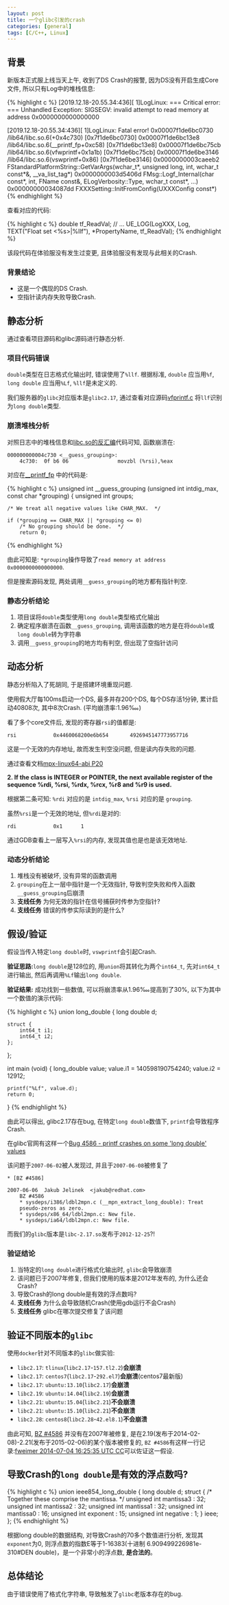```yaml
---
layout: post
title: 一个glibc引发的crash
categories: [general]
tags: [C/C++, Linux]
---
```


## 背景

新版本正式服上线当天上午, 收到了DS Crash的报警, 因为DS没有开启生成Core文件,  所以只有Log中的堆栈信息:

{% highlight c %}
[2019.12.18-20.55.34:436][  1]LogLinux: === Critical error: ===
Unhandled Exception: SIGSEGV: invalid attempt to read memory at address 0x0000000000000000

[2019.12.18-20.55.34:436][  1]LogLinux: Fatal error!
0x00007f1de6bc0730 /lib64/libc.so.6(+0x4c730) [0x7f1de6bc0730]
0x00007f1de6bc13e8 /lib64/libc.so.6(__printf_fp+0xc58) [0x7f1de6bc13e8]
0x00007f1de6bc75cb /lib64/libc.so.6(vfwprintf+0x1a1b) [0x7f1de6bc75cb]
0x00007f1de6be3146 /lib64/libc.so.6(vswprintf+0x86) [0x7f1de6be3146]
0x0000000003caeeb2 FStandardPlatformString::GetVarArgs(wchar_t*, unsigned long, int, wchar_t const*&, __va_list_tag*) 
0x0000000003d5406d FMsg::Logf_Internal(char const*, int, FName const&, ELogVerbosity::Type, wchar_t const*, ...)
0x00000000034087dd FXXXSetting::InitFromConfig(UXXXConfig const*)
{% endhighlight %}

查看对应的代码:

{% highlight c %}
double tf_ReadVal;
// ...
UE_LOG(LogXXX, Log, TEXT("Float set <%s>|%llf"), *PropertyName, tf_ReadVal);
{% endhighlight %}   

该段代码在体验服没有发生过变更, 且体验服没有发现与此相关的Crash.

### 背景结论
* 这是一个偶现的DS Crash.
* 空指针读内存失败导致Crash.

## 静态分析

通过查看项目源码和glibc源码进行静态分析.

### 项目代码错误

`double`类型在日志格式化输出时, 错误使用了`%llf`. 
根据标准, `double` 应当用`%f`, `long double` 应当用`%Lf`, `%llf`是未定义的.

我们服务器的`glibc`对应版本是`glibc2.17`, 通过查看对应源码[vfprintf.c](https://github.com/bminor/glibc/blob/release/2.17/master/stdio-common/vfprintf.c) 将`llf`识别为`long double`类型.

### 崩溃堆栈分析

对照日志中的堆栈信息和[libc.so的反汇编](./libc.so.6.asm)代码可知, 函数崩溃在:

    000000000004c730 <__guess_grouping>:
        4c730:	0f b6 06             	movzbl (%rsi),%eax

对应在[__printf_fp](https://github.com/bminor/glibc/blob/release/2.17/master/stdio-common/printf_fp.c) 中的代码是:

{% highlight c %}
unsigned int
__guess_grouping (unsigned int intdig_max, const char *grouping)
{
    unsigned int groups;

    /* We treat all negative values like CHAR_MAX.  */

    if (*grouping == CHAR_MAX || *grouping <= 0)
        /* No grouping should be done.  */
        return 0;
{% endhighlight %} 

由此可知是: `*grouping`操作导致了`read memory at address 0x0000000000000000`. 

但是搜索源码发现, 两处调用`__guess_grouping`的地方都有指针判空.

### 静态分析结论

1. 项目误将`double`类型使用`long double`类型格式化输出
1. 确定程序崩溃在函数`__guess_grouping`, 调用该函数的地方是在将`double`或`long double`转为字符串
1. 调用`__guess_grouping`的地方均有判空, 但出现了空指针访问

## 动态分析

静态分析陷入了死胡同, 于是搭建环境重现问题.

使用假大厅每100ms启动一个DS, 最多并存200个DS, 每个DS存活1分钟, 累计启动40808次, 其中8次Crash. (平均崩溃率:1.96‱)


看了多个core文件后, 发现的寄存器`rsi`的值都是:

    rsi            0x4460068200e6b654       4926945147773957716

这是一个无效的内存地址, 故而发生判空没问题, 但是读内存失败的问题.

通过查看文档[mpx-linux64-abi P20](https://software.intel.com/sites/default/files/article/402129/mpx-linux64-abi.pdf) 

**2. If the class is INTEGER or POINTER, the next available register of the sequence %rdi, %rsi, %rdx, %rcx, %r8 and %r9 is used.**

根据第二条可知: `%rdi` 对应的是 `intdig_max`, `%rsi` 对应的是 `grouping`. 

虽然`%rsi`是一个无效的地址, 但`%rdi`是对的:

    rdi            0x1      1

通过GDB查看上一层写入`%rsi`的内存, 发现其值也是也是该无效地址.

### 动态分析结论
1. 堆栈没有被破坏, 没有异常的函数调用
1. `grouping`在上一层中指针是一个无效指针, 导致判空失败和传入函数`__guess_grouping`后崩溃
1. **支线任务** 为何无效的指针在信号捕获时传参为空指针?
1. **支线任务** 错误的传参实际读到的是什么?

## 假设/验证

假设当传入特定`long double`时, `vswprintf`会引起Crash.

**验证思路:**`long double`是128位的, 用`union`将其转化为两个`int64_t`, 先对`int64_t`进行输出, 然后再调用`%Lf`输出`long double`.

**验证结果:** 成功找到一些数值, 可以将崩溃率从1.96‱提高到了30%, 以下为其中一个数值的演示代码:

{% highlight c %}
union long_double {
    long double d;

    struct {
        int64_t i1;
        int64_t i2;
    };
};

int main (void)
{
    long_double value;
    value.i1 = 140598190754240;
    value.i2 = 12912;

    printf("%Lf", value.d);
    return 0;
}
{% endhighlight %}

由此可以得出, glibc2.17存在bug, 在特定`long double`数值下, `printf`会导致程序Crash. 

在glibc官网有这样一个[Bug 4586 - printf crashes on some 'long double' values](https://sourceware.org/bugzilla/show_bug.cgi?id=4586)

该问题于`2007-06-02`被人发现过, 并且于`2007-06-08`被修复了

    * [BZ #4586]

    2007-06-06  Jakub Jelinek  <jakub@redhat.com>
        BZ #4586
        * sysdeps/i386/ldbl2mpn.c (__mpn_extract_long_double): Treat
        pseudo-zeros as zero.
        * sysdeps/x86_64/ldbl2mpn.c: New file.
        * sysdeps/ia64/ldbl2mpn.c: New file.

而我们的`glibc`版本是`libc-2.17.so`发布于`2012-12-25`?!

### 验证结论

1. 当特定的`long double`进行格式化输出时, `glibc`会导致崩溃
1. 该问题已于2007年修复, 但我们使用的版本是2012年发布的, 为什么还会Crash?
1. 导致Crash的long double是有效的浮点数吗?
1. **支线任务** 为什么会导致随机Crash(使用gdb运行不会Crash)
1. **支线任务** glibc在哪次提交修复了该问题

## 验证不同版本的`glibc`

使用`docker`针对不同版本的`glibc`做实验:

* `libc2.17`: `tlinux`(`libc2.17`-`157.tl2.2`)**会崩溃**
* `libc2.17`: `centos7`(`libc2.17`-`292.el7`)**会崩溃**(centos7最新版)
* `libc2.17`: `ubuntu:13.10`(`libc2.17`)**会崩溃**
* `libc2.19`: `ubuntu:14.04`(`libc2.19`)**会崩溃**
* `libc2.21`: `ubuntu:15.04`(`libc2.21`)**不会崩溃**
* `libc2.21`: `ubuntu:15.10`(`libc2.21`)**不会崩溃**
* `libc2.28`: `centos8`(`libc2.28`-`42.el8.1`)**不会崩溃**

由此可知, [BZ #4586](https://sourceware.org/bugzilla/show_bug.cgi?id=4586) 并没有在2007年被修复, 是在2.19(发布于2014-02-08)-2.21(发布于2015-02-06)的某个版本被修复的, 
`BZ #4586`有这样一行记录:[fweimer	2014-07-04 16:25:35 UTC	CC](https://sourceware.org/bugzilla/show_activity.cgi?id=4586)可以佐证这一假设.

## 导致Crash的`long double`是有效的浮点数吗?

{% highlight c %}
union ieee854_long_double
{
    long double d;
    struct
    {
        /* Together these comprise the mantissa.  */
        unsigned int mantissa3 : 32;
        unsigned int mantissa2 : 32;
        unsigned int mantissa1 : 32;
        unsigned int mantissa0 : 16;
        unsigned int exponent : 15;
        unsigned int negative : 1;
    } ieee;
};
{% endhighlight %}

根据long double的数据结构, 对导致Crash的70多个数值进行分析, 发现其`exponent`为0, 则浮点数的指数E等于1-16383(十进制 6.909499226981e-310#DEN	double)，是一个非常小的浮点数, **是合法的**。

## 总体结论

由于错误使用了格式化字符串, 导致触发了`glibc`老版本存在的bug.